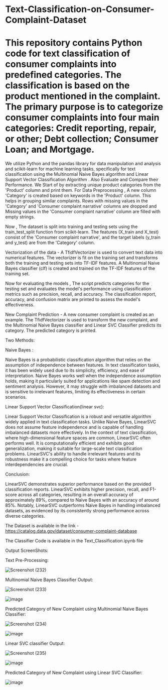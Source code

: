 # Text-Classification-on-Consumer-Complaint-Dataset


# This repository contains Python code for text classification of consumer complaints into predefined categories. The classification is based on the product mentioned in the complaint. The primary purpose is to categorize consumer complaints into four main categories: Credit reporting, repair, or other; Debt collection; Consumer Loan; and Mortgage.

We utilize Python and the pandas library for data manipulation and analysis and scikit-learn for machine learning tasks, specifically for text classification using the Multinomial Naive Bayes algorithm and Linear Support Vector Classification Algorithm . Also Evaluate and Compare their Performance.
We Start of by extracting unique product categories from the 'Product' column and print them.
For Data Preprocessing , A new column 'Category' is created based on keywords in the 'Product' column. This helps in grouping similar complaints.
Rows with missing values in the 'Category' and 'Consumer complaint narrative' columns are dropped and Missing values in the 'Consumer complaint narrative' column are filled with empty strings.

Now , The dataset is split into training and testing sets using the train_test_split function from scikit-learn. The features (X_train and X_test) consist of the 'Consumer complaint narrative', and the target labels (y_train and y_test) are from the 'Category' column.

Vectorization of the data  - A TfidfVectorizer is used to convert text data into numerical features. The vectorizer is fit on the training set and transforms both the training and testing sets into TF-IDF features. A Multinomial Naive Bayes classifier (clf) is created and trained on the TF-IDF features of the training set.


Now for evaluating the models , The script predicts categories for the testing set and evaluates the model's performance using classification metrics such as precision, recall, and accuracy.
The classification report, accuracy, and confusion matrix are printed to assess the model's effectiveness.


New Complaint Prediction - A new consumer complaint is created as an example. The TfidfVectorizer is used to transform the new complaint, and the Multinomial Naive Bayes classifier and Linear SVC Classifier predicts its category. The predicted category is printed.

Two Methods:

Naive Bayes :

Naive Bayes is a probabilistic classification algorithm that relies on the assumption of independence between features. In text classification tasks, it has been widely used due to its simplicity, efficiency, and ease of interpretation. Naive Bayes works well when the independence assumption holds, making it particularly suited for applications like spam detection and sentiment analysis. However, it may struggle with imbalanced datasets and is sensitive to irrelevant features, limiting its effectiveness in certain scenarios.

Linear Support Vector Classification(linear svc):

Linear Support Vector Classification is a robust and versatile algorithm widely applied in text classification tasks. Unlike Naive Bayes, LinearSVC does not assume feature independence and is capable of handling imbalanced datasets more effectively. In the context of text classification, where high-dimensional feature spaces are common, LinearSVC often performs well. It is computationally efficient and exhibits good generalization, making it suitable for large-scale text classification problems. LinearSVC's ability to handle irrelevant features and its robustness make it a compelling choice for tasks where feature interdependencies are crucial.

Conclusion:

LinearSVC demonstrates superior performance based on the provided classification reports. LinearSVC exhibits higher precision, recall, and F1-score across all categories, resulting in an overall accuracy of approximately 89%, compared to Naive Bayes with an accuracy of around 85%. Notably, LinearSVC outperforms Naive Bayes in handling imbalanced datasets, as evidenced by its consistently strong performance across diverse categories.


The Dataset is available in the link - https://catalog.data.gov/dataset/consumer-complaint-database

The Classifier Code is available in the Text_Classification.ipynb file

Output ScreenShots:

Text Pre-Processing:

![Screenshot (232)](https://github.com/devmd6/Text-Classification-on-Consumer-Complaint-Dataset/assets/85011993/0434b7db-ad33-4c59-b1c8-1945ebffb540)

Multinomial Naive Bayes Classifier Output:

![Screenshot (233)](https://github.com/devmd6/Text-Classification-on-Consumer-Complaint-Dataset/assets/85011993/86cdb888-496a-42d7-a02b-c8d6fad9a33a)

![image](https://github.com/devmd6/Text-Classification-on-Consumer-Complaint-Dataset/assets/85011993/65204b2d-1cf6-4a7f-9db0-a30b19b8fa40)

Predicted Category of New Complaint using Multinomial Naive Bayes Classifier:

![Screenshot (234)](https://github.com/devmd6/Text-Classification-on-Consumer-Complaint-Dataset/assets/85011993/3b6c382e-ecee-481a-9584-d704275c12ec)

![image](https://github.com/devmd6/Text-Classification-on-Consumer-Complaint-Dataset/assets/85011993/89ed36b6-f5fa-473b-904a-ef8154b9d27f)

Linear SVC classifier Output:

![Screenshot (235)](https://github.com/devmd6/Text-Classification-on-Consumer-Complaint-Dataset/assets/85011993/33004201-66fe-4983-842d-868e7d004124)

![image](https://github.com/devmd6/Text-Classification-on-Consumer-Complaint-Dataset/assets/85011993/9d9a3095-15d5-4495-b295-1c0362c19739)

Predicted Category of New Complaint using Linear SVC Classifier:

![image](https://github.com/devmd6/Text-Classification-on-Consumer-Complaint-Dataset/assets/85011993/a6973b27-d08b-4ed5-abd8-605047cb5c67)







